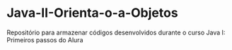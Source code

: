 # Java-II-Orienta-o-a-Objetos
Repositório para armazenar códigos desenvolvidos durante o curso Java I: Primeiros passos do Alura
